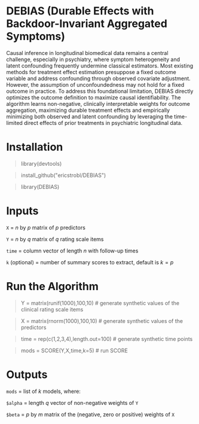 # DEBIAS (Durable Effects with Backdoor-Invariant Aggregated Symptoms)

Causal inference in longitudinal biomedical data remains a central challenge, especially in psychiatry, where symptom heterogeneity and latent confounding frequently undermine classical estimators. Most existing methods for treatment effect estimation presuppose a fixed outcome variable and address confounding through observed covariate adjustment. However, the assumption of unconfoundedness may not hold for a fixed outcome in practice. To address this foundational limitation, DEBIAS directly optimizes the outcome definition to maximize causal identifiability. The algorithm learns non-negative, clinically interpretable weights for outcome aggregation, maximizing durable treatment effects and empirically minimizing both observed and latent confounding by leveraging the time-limited direct effects of prior treatments in psychiatric longitudinal data.

# Installation

> library(devtools)

> install_github("ericstrobl/DEBIAS")

> library(DEBIAS)

# Inputs

`X` = $n$ by $p$ matrix of $p$ predictors

`Y` = $n$ by $q$ matrix of $q$ rating scale items

`time` = column vector of length $n$ with follow-up times

`k` (optional) = number of summary scores to extract, default is $k=p$

# Run the Algorithm

> Y = matrix(runif(1000),100,10) # generate synthetic values of the clinical rating scale items

> X = matrix(rnorm(1000),100,10) # generate synthetic values of the predictors

> time = rep(c(1,2,3,4),length.out=100) # generate synthetic time points

> mods = SCORE(Y,X,time,k=5) # run SCORE

# Outputs

`mods` = list of $k$ models, where:

`$alpha` = length $q$ vector of non-negative weights of `Y`

`$beta` = $p$ by $m$ matrix of the (negative, zero or positive) weights of `X` 


